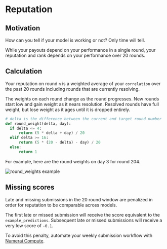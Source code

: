# Reputation

## Motivation

How can you tell if your model is working or not? Only time will tell.

While your payouts depend on your performance in a single round, your reputation and rank depends on your performance over 20 rounds. 

## Calculation

Your reputation on round `n` is a weighted average of your `correlation` over the past 20 rounds including rounds that are currently resolving.

The weights on each round change as the round progresses. New rounds start low and gain weight as it nears resolution. Resolved rounds have full weight, but lose weight as it ages until it is dropped entirely.

```python
# delta is the difference between the current and target round number
def round_weight(delta, day):
  if delta <= 4:
      return (5 * delta + day) / 20
  elif delta >= 16:
      return (5 * (20 - delta) - day) / 20
  else:
      return 1
```

For example, here are the round weights on day 3 for round 204.

![round\_weights example](../.gitbook/assets/round_weights_horizontal.png)

## Missing scores

Late and missing submissions in the 20 round window are penalized in order for reputation to be comparable across models.

The first late or missed submission will receive the score equivalent to the `example_predictions`. Subsequent late or missed submissions will receive a very low score of `-0.1`.

To avoid this penalty, automate your weekly submission workflow with [Numerai Compute](https://docs.numer.ai/tournament/compute).



